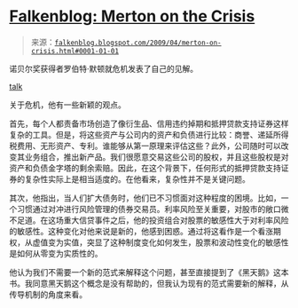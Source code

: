 <!--yml

category: 未分类

date: 2024-05-12 22:07:38

-->

# [Falkenblog: Merton on the Crisis](http://falkenblog.blogspot.com/2009/04/merton-on-crisis.html#0001-01-01)

> 来源：[`falkenblog.blogspot.com/2009/04/merton-on-crisis.html#0001-01-01`](http://falkenblog.blogspot.com/2009/04/merton-on-crisis.html#0001-01-01)

诺贝尔奖获得者罗伯特·默顿就危机发表了自己的见解。

[talk](http://mitworld.mit.edu/video/659)

关于危机，他有一些新颖的观点。

首先，每个人都责备市场创造了像衍生品、信用违约掉期和抵押贷款支持证券这样复杂的工具。但是，将这些资产与公司内的资产和负债进行比较：商誉、递延所得税费用、无形资产、专利。谁能够从第一原理来评估这些？此外，公司随时可以改变其业务组合，推出新产品。我们很愿意交易这些公司的股权，并且这些股权是对资产和负债金字塔的剩余索赔。因此，在这个背景下，任何形式的抵押贷款支持证券的复杂性实际上是相当适度的。在他看来，复杂性并不是关键问题。

其次，他指出，当人们扩大债务时，他们已不习惯面对这种程度的困境。比如，一个习惯通过对冲进行风险管理的债券交易员。利率风险至关重要，对股市的敞口微不足道。在这场重大信贷事件之后，他的投资组合对股票的敏感性大于对利率风险的敏感性。这种变化对他来说是新的，他感到困惑。通过将这看作是一个看涨期权，从虚值变为实值，突显了这种制度变化如何发生，股票和波动性变化的敏感性是如何从零变为实质性的。

他认为我们不需要一个新的范式来解释这个问题，甚至直接提到了《黑天鹅》这本书。我同意黑天鹅这个概念是没有帮助的，但我认为现有的范式需要新的解释，从传导机制的角度来看。
